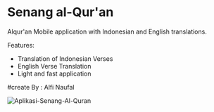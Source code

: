 # Senang al-Qur'an
Alqur'an Mobile application with Indonesian and English translations.

Features:
- Translation of Indonesian Verses
- English Verse Translation
- Light and fast application



#create By : Alfi Naufal


![Aplikasi-Senang-Al-Quran](https://user-images.githubusercontent.com/50512682/99142237-c0acfb80-2685-11eb-9e35-6fcb9a6daff6.gif)
